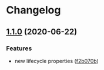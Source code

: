 # Changelog

## [1.1.0](https://www.github.com/sastan/svelte-fragment-component/compare/v1.0.0...v1.1.0) (2020-06-22)


### Features

* new lifecycle properties ([f2b070b](https://www.github.com/sastan/svelte-fragment-component/commit/f2b070bc358f9151ad09ae388d3608e633f7e045))
